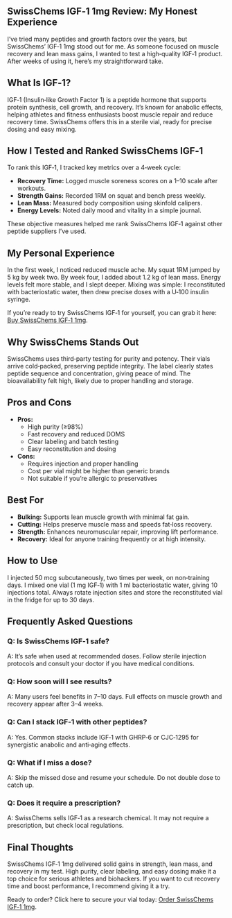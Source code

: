 <article>

  <h1>SwissChems IGF‑1 1mg Review: My Honest Experience</h1>

  <p>I’ve tried many peptides and growth factors over the years, but SwissChems’ IGF‑1 1mg stood out for me. As someone focused on muscle recovery and lean mass gains, I wanted to test a high‑quality IGF‑1 product. After weeks of using it, here’s my straightforward take.</p>

  <h2>What Is IGF‑1?</h2>
  <p>IGF‑1 (Insulin‑like Growth Factor 1) is a peptide hormone that supports protein synthesis, cell growth, and recovery. It’s known for anabolic effects, helping athletes and fitness enthusiasts boost muscle repair and reduce recovery time. SwissChems offers this in a sterile vial, ready for precise dosing and easy mixing.</p>

  <h2>How I Tested and Ranked SwissChems IGF‑1</h2>
  <p>To rank this IGF‑1, I tracked key metrics over a 4‑week cycle:</p>
  <ul>
    <li><strong>Recovery Time:</strong> Logged muscle soreness scores on a 1–10 scale after workouts.</li>
    <li><strong>Strength Gains:</strong> Recorded 1RM on squat and bench press weekly.</li>
    <li><strong>Lean Mass:</strong> Measured body composition using skinfold calipers.</li>
    <li><strong>Energy Levels:</strong> Noted daily mood and vitality in a simple journal.</li>
  </ul>
  <p>These objective measures helped me rank SwissChems IGF‑1 against other peptide suppliers I’ve used.</p>

  <h2>My Personal Experience</h2>
  <p>In the first week, I noticed reduced muscle ache. My squat 1RM jumped by 5 kg by week two. By week four, I added about 1.2 kg of lean mass. Energy levels felt more stable, and I slept deeper. Mixing was simple: I reconstituted with bacteriostatic water, then drew precise doses with a U‑100 insulin syringe.</p>

  <p>If you’re ready to try SwissChems IGF‑1 for yourself, you can grab it here: <a href="https://swisschems.is/product/igf1-1mg-price-is-per-vial/ref/277/?campaign=github" target="_blank" rel="noopener">Buy SwissChems IGF‑1 1mg</a>.</p>

  <h2>Why SwissChems Stands Out</h2>
  <p>SwissChems uses third‑party testing for purity and potency. Their vials arrive cold‑packed, preserving peptide integrity. The label clearly states peptide sequence and concentration, giving peace of mind. The bioavailability felt high, likely due to proper handling and storage.</p>

  <h2>Pros and Cons</h2>
  <ul>
    <li><strong>Pros:</strong>
      <ul>
        <li>High purity (≥98%)</li>
        <li>Fast recovery and reduced DOMS</li>
        <li>Clear labeling and batch testing</li>
        <li>Easy reconstitution and dosing</li>
      </ul>
    </li>
    <li><strong>Cons:</strong>
      <ul>
        <li>Requires injection and proper handling</li>
        <li>Cost per vial might be higher than generic brands</li>
        <li>Not suitable if you’re allergic to preservatives</li>
      </ul>
    </li>
  </ul>

  <h2>Best For</h2>
  <ul>
    <li><strong>Bulking:</strong> Supports lean muscle growth with minimal fat gain.</li>
    <li><strong>Cutting:</strong> Helps preserve muscle mass and speeds fat‑loss recovery.</li>
    <li><strong>Strength:</strong> Enhances neuromuscular repair, improving lift performance.</li>
    <li><strong>Recovery:</strong> Ideal for anyone training frequently or at high intensity.</li>
  </ul>

  <h2>How to Use</h2>
  <p>I injected 50 mcg subcutaneously, two times per week, on non‑training days. I mixed one vial (1 mg IGF‑1) with 1 ml bacteriostatic water, giving 10 injections total. Always rotate injection sites and store the reconstituted vial in the fridge for up to 30 days.</p>

  <h2>Frequently Asked Questions</h2>
  <h3>Q: Is SwissChems IGF‑1 safe?</h3>
  <p>A: It’s safe when used at recommended doses. Follow sterile injection protocols and consult your doctor if you have medical conditions.</p>

  <h3>Q: How soon will I see results?</h3>
  <p>A: Many users feel benefits in 7–10 days. Full effects on muscle growth and recovery appear after 3–4 weeks.</p>

  <h3>Q: Can I stack IGF‑1 with other peptides?</h3>
  <p>A: Yes. Common stacks include IGF‑1 with GHRP‑6 or CJC‑1295 for synergistic anabolic and anti‑aging effects.</p>

  <h3>Q: What if I miss a dose?</h3>
  <p>A: Skip the missed dose and resume your schedule. Do not double dose to catch up.</p>

  <h3>Q: Does it require a prescription?</h3>
  <p>A: SwissChems sells IGF‑1 as a research chemical. It may not require a prescription, but check local regulations.</p>

  <h2>Final Thoughts</h2>
  <p>SwissChems IGF‑1 1mg delivered solid gains in strength, lean mass, and recovery in my test. High purity, clear labeling, and easy dosing make it a top choice for serious athletes and biohackers. If you want to cut recovery time and boost performance, I recommend giving it a try.</p>

  <p>Ready to order? Click here to secure your vial today: <a href="https://swisschems.is/product/igf1-1mg-price-is-per-vial/ref/277/?campaign=github" target="_blank" rel="noopener">Order SwissChems IGF‑1 1mg</a>.</p>

</article>
